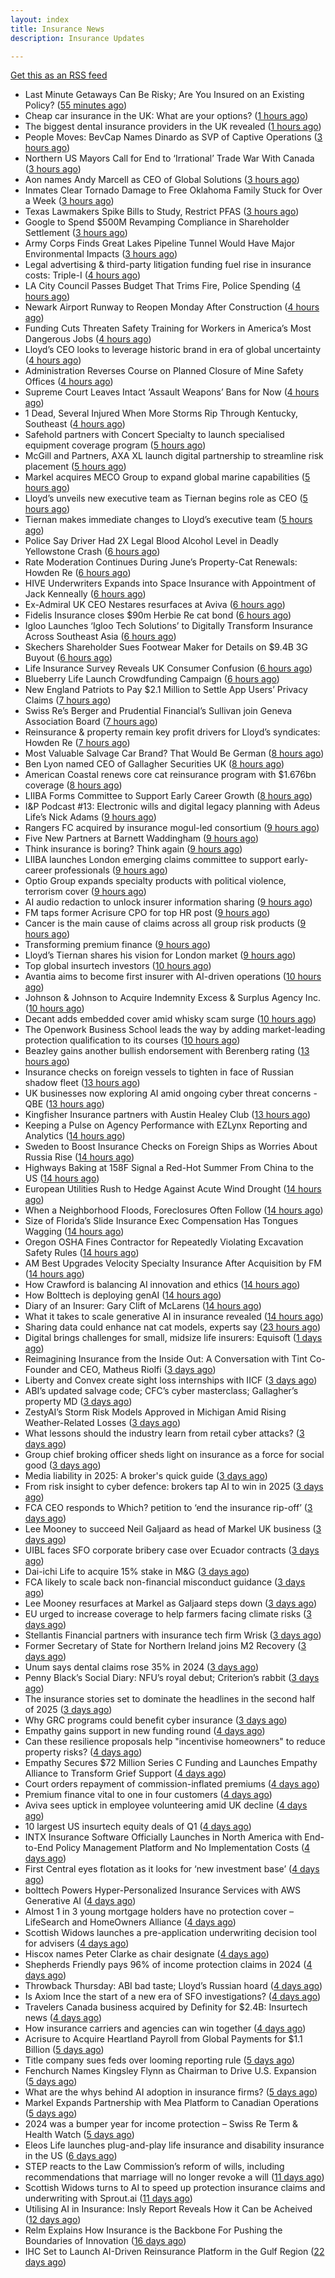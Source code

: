 ```yaml
---
layout: index
title: Insurance News
description: Insurance Updates

---
```


[Get this as an RSS feed](/insurance.rss)

<!-- news_marker starts -->
- Last Minute Getaways Can Be Risky; Are You Insured on an Existing Policy? ([55 minutes ago](https://insurance-edge.net/2025/06/02/last-minute-getaways-can-be-risky-are-you-insured-on-an-existing-policy/))
- Cheap car insurance in the UK: What are your options? ([1 hours ago](https://www.insurancebusinessmag.com/uk/guides/cheap-car-insurance-in-the-uk-what-are-your-options-537697.aspx))
- The biggest dental insurance providers in the UK revealed ([1 hours ago](https://www.insurancebusinessmag.com/uk/guides/the-biggest-dental-insurance-providers-in-the-uk-revealed-537693.aspx))
- People Moves: BevCap Names Dinardo as SVP of Captive Operations ([3 hours ago](https://www.insurancejournal.com/news/southcentral/2025/06/02/825989.htm))
- Northern US Mayors Call for End to ‘Irrational’ Trade War With Canada ([3 hours ago](https://www.insurancejournal.com/news/midwest/2025/06/02/825981.htm))
- Aon names Andy Marcell as CEO of Global Solutions ([3 hours ago](https://www.reinsurancene.ws/aon-names-andy-marcell-as-ceo-of-global-solutions/))
- Inmates Clear Tornado Damage to Free Oklahoma Family Stuck for Over a Week ([3 hours ago](https://www.insurancejournal.com/news/southcentral/2025/06/02/825978.htm))
- Texas Lawmakers Spike Bills to Study, Restrict PFAS ([3 hours ago](https://www.insurancejournal.com/news/southcentral/2025/06/02/825973.htm))
- Google to Spend $500M Revamping Compliance in Shareholder Settlement ([3 hours ago](https://www.insurancejournal.com/news/national/2025/06/02/825966.htm))
- Army Corps Finds Great Lakes Pipeline Tunnel Would Have Major Environmental Impacts ([3 hours ago](https://www.insurancejournal.com/news/midwest/2025/06/02/825967.htm))
- Legal advertising & third-party litigation funding fuel rise in insurance costs: Triple-I ([4 hours ago](https://www.reinsurancene.ws/legal-advertising-third-party-litigation-funding-fuel-rise-in-insurance-costs-triple-i/))
- LA City Council Passes Budget That Trims Fire, Police Spending ([4 hours ago](https://www.insurancejournal.com/news/west/2025/06/02/825960.htm))
- Newark Airport Runway to Reopen Monday After Construction ([4 hours ago](https://www.insurancejournal.com/news/east/2025/06/02/825955.htm))
- Funding Cuts Threaten Safety Training for Workers in America’s Most Dangerous Jobs ([4 hours ago](https://www.insurancejournal.com/news/national/2025/06/02/825946.htm))
- Lloyd’s CEO looks to leverage historic brand in era of global uncertainty ([4 hours ago](https://www.reinsurancene.ws/lloyds-ceo-looks-to-leverage-historic-brand-in-era-of-global-uncertainty/))
- Administration Reverses Course on Planned Closure of Mine Safety Offices ([4 hours ago](https://www.insurancejournal.com/news/southeast/2025/06/02/825948.htm))
- Supreme Court Leaves Intact ‘Assault Weapons’ Bans for Now ([4 hours ago](https://www.insurancejournal.com/news/east/2025/06/02/825943.htm))
- 1 Dead, Several Injured When More Storms Rip Through Kentucky, Southeast ([4 hours ago](https://www.insurancejournal.com/news/southeast/2025/06/02/825940.htm))
- Safehold partners with Concert Specialty to launch specialised equipment coverage program ([5 hours ago](https://www.reinsurancene.ws/safehold-partners-with-concert-specialty-to-launch-specialised-equipment-coverage-program/))
- McGill and Partners, AXA XL launch digital partnership to streamline risk placement ([5 hours ago](https://www.insurancebusinessmag.com/uk/news/breaking-news/mcgill-and-partners-axa-xl-launch-digital-partnership-to-streamline-risk-placement-537652.aspx))
- Markel acquires MECO Group to expand global marine capabilities ([5 hours ago](https://www.insurancebusinessmag.com/uk/news/breaking-news/markel-acquires-meco-group-to-expand-global-marine-capabilities-537649.aspx))
- Lloyd’s unveils new executive team as Tiernan begins role as CEO ([5 hours ago](https://www.reinsurancene.ws/lloyds-unveils-new-executive-team-as-tiernan-begins-role-as-ceo/))
- Tiernan makes immediate changes to Lloyd’s executive team ([5 hours ago](https://www.postonline.co.uk/lloyd%E2%80%99slondon/7957852/tiernan-makes-immediate-changes-to-lloyd%E2%80%99s-executive-team))
- Police Say Driver Had 2X Legal Blood Alcohol Level in Deadly Yellowstone Crash ([6 hours ago](https://www.insurancejournal.com/news/west/2025/06/02/825925.htm))
- Rate Moderation Continues During June’s Property-Cat Renewals: Howden Re ([6 hours ago](https://www.insurancejournal.com/news/international/2025/06/02/825919.htm))
- HIVE Underwriters Expands into Space Insurance with Appointment of Jack Kenneally ([6 hours ago](https://www.insurtechinsights.com/hive-underwriters-expands-into-space-insurance-with-appointment-of-jack-kenneally/))
- Ex-Admiral UK CEO Nestares resurfaces at Aviva ([6 hours ago](https://www.postonline.co.uk/news/7957850/ex-admiral-uk-ceo-nestares-resurfaces-at-aviva))
- Fidelis Insurance closes $90m Herbie Re cat bond ([6 hours ago](https://www.reinsurancene.ws/fidelis-insurance-closes-90m-herbie-re-cat-bond/))
- Igloo Launches ‘Igloo Tech Solutions’ to Digitally Transform Insurance Across Southeast Asia ([6 hours ago](https://www.insurtechinsights.com/igloo-launches-igloo-tech-solutions-to-digitally-transform-insurance-across-southeast-asia/))
- Skechers Shareholder Sues Footwear Maker for Details on $9.4B 3G Buyout ([6 hours ago](https://www.insurancejournal.com/news/national/2025/06/02/825916.htm))
- Life Insurance Survey Reveals UK Consumer Confusion ([6 hours ago](https://insurance-edge.net/2025/06/02/life-insurance-survey-reveals-uk-consumer-confusion/))
- Blueberry Life Launch Crowdfunding Campaign ([6 hours ago](https://insurance-edge.net/2025/06/02/blueberry-life-launch-crowdfunding-campaign/))
- New England Patriots to Pay $2.1 Million to Settle App Users’ Privacy Claims ([7 hours ago](https://www.insurancejournal.com/news/east/2025/06/02/825903.htm))
- Swiss Re’s Berger and Prudential Financial’s Sullivan join Geneva Association Board ([7 hours ago](https://www.reinsurancene.ws/swiss-res-berger-and-prudential-financials-sullivan-join-geneva-association-board/))
- Reinsurance & property remain key profit drivers for Lloyd’s syndicates: Howden Re ([7 hours ago](https://www.reinsurancene.ws/reinsurance-property-remain-key-profit-drivers-for-lloyds-syndicates-howden-re/))
- Most Valuable Salvage Car Brand? That Would Be German ([8 hours ago](https://insurance-edge.net/2025/06/02/most-valuable-salvage-car-brand-that-would-be-german/))
- Ben Lyon named CEO of Gallagher Securities UK ([8 hours ago](https://www.reinsurancene.ws/ben-lyon-named-ceo-of-gallagher-securities-uk/))
- American Coastal renews core cat reinsurance program with $1.676bn coverage ([8 hours ago](https://www.reinsurancene.ws/american-coastal-renews-core-cat-reinsurance-program-with-1-676bn-coverage/))
- LIIBA Forms Committee to Support Early Career Growth ([8 hours ago](https://insurance-edge.net/2025/06/02/liiba-forms-committee-to-support-early-career-growth/))
- I&P Podcast #13: Electronic wills and digital legacy planning with Adeus Life’s Nick Adams ([9 hours ago](https://ifamagazine.com/ip-podcast-13-electronic-wills-and-digital-legacy-planning-with-adeus-lifes-nick-adams/))
- Rangers FC acquired by insurance mogul-led consortium ([9 hours ago](https://www.insurancebusinessmag.com/uk/news/breaking-news/rangers-fc-acquired-by-insurance-mogulled-consortium-537610.aspx))
- Five New Partners at Barnett Waddingham ([9 hours ago](https://insurance-edge.net/2025/06/02/five-new-partners-at-barnett-waddingham/))
- Think insurance is boring? Think again ([9 hours ago](https://www.insurancebusinessmag.com/uk/news/breaking-news/think-insurance-is-boring-think-again-537609.aspx))
- LIIBA launches London emerging claims committee to support early-career professionals ([9 hours ago](https://www.insurancebusinessmag.com/uk/news/breaking-news/liiba-launches-london-emerging-claims-committee-to-support-earlycareer-professionals-537608.aspx))
- Optio Group expands specialty products with political violence, terrorism cover ([9 hours ago](https://www.insurancebusinessmag.com/uk/news/breaking-news/optio-group-expands-specialty-products-with-political-violence-terrorism-cover-537607.aspx))
- AI audio redaction to unlock insurer information sharing ([9 hours ago](https://www.postonline.co.uk/technology/7957736/ai-audio-redaction-to-unlock-insurer-information-sharing))
- FM taps former Acrisure CPO for top HR post ([9 hours ago](https://www.insurancebusinessmag.com/uk/news/breaking-news/fm-taps-former-acrisure-cpo-for-top-hr-post-537606.aspx))
- Cancer is the main cause of claims across all group risk products ([9 hours ago](https://ifamagazine.com/cancer-is-the-main-cause-of-claims-across-all-group-risk-products/))
- Transforming premium finance ([9 hours ago](https://www.insurancebusinessmag.com/uk/tv/transforming-premium-finance-537605.aspx))
- Lloyd’s Tiernan shares his vision for London market ([9 hours ago](https://www.postonline.co.uk/lloyd%E2%80%99slondon/7957845/lloyd%E2%80%99s-tiernan-shares-his-vision-for-london-market))
- Top global insurtech investors ([10 hours ago](https://www.dig-in.com/list/top-global-insurtech-investors))
- Avantia aims to become first insurer with AI-driven operations ([10 hours ago](https://www.postonline.co.uk/personal/7957719/avantia-aims-to-become-first-insurer-with-ai-driven-operations))
- Johnson & Johnson to Acquire Indemnity Excess & Surplus Agency Inc. ([10 hours ago](https://www.insurancejournal.com/services/newswire/2025/06/02/824650.htm))
- Decant adds embedded cover amid whisky scam surge ([10 hours ago](https://www.postonline.co.uk/broker/7957840/decant-adds-embedded-cover-amid-whisky-scam-surge))
- The Openwork Business School leads the way by adding market-leading protection qualification to its courses ([10 hours ago](https://ifamagazine.com/the-openwork-business-school-leads-the-way-by-adding-market-leading-protection-qualification-to-its-courses/))
- Beazley gains another bullish endorsement with Berenberg rating ([13 hours ago](https://www.insurancebusinessmag.com/uk/news/breaking-news/beazley-gains-another-bullish-endorsement-with-berenberg-rating-537590.aspx))
- Insurance checks on foreign vessels to tighten in face of Russian shadow fleet ([13 hours ago](https://www.insurancebusinessmag.com/uk/news/marine/insurance-checks-on-foreign-vessels-to-tighten-in-face-of-russian-shadow-fleet-537589.aspx))
- UK businesses now exploring AI amid ongoing cyber threat concerns - QBE ([13 hours ago](https://www.insurancebusinessmag.com/uk/news/cyber/uk-businesses-now-exploring-ai-amid-ongoing-cyber-threat-concerns--qbe-537588.aspx))
- Kingfisher Insurance partners with Austin Healey Club ([13 hours ago](https://www.insurancebusinessmag.com/uk/news/auto-motor/kingfisher-insurance-partners-with-austin-healey-club-537587.aspx))
- Keeping a Pulse on Agency Performance with EZLynx Reporting and Analytics ([14 hours ago](https://www.insurancejournal.com/blogs/ezlynx/2025/06/02/825760.htm))
- Sweden to Boost Insurance Checks on Foreign Ships as Worries About Russia Rise ([14 hours ago](https://www.insurancejournal.com/news/international/2025/06/02/825781.htm))
- Highways Baking at 158F Signal a Red-Hot Summer From China to the US ([14 hours ago](https://www.insurancejournal.com/news/national/2025/06/02/825791.htm))
- European Utilities Rush to Hedge Against Acute Wind Drought ([14 hours ago](https://www.insurancejournal.com/news/international/2025/06/02/825751.htm))
- When a Neighborhood Floods, Foreclosures Often Follow ([14 hours ago](https://www.insurancejournal.com/news/national/2025/06/02/825787.htm))
- Size of Florida’s Slide Insurance Exec Compensation Has Tongues Wagging ([14 hours ago](https://www.insurancejournal.com/news/southeast/2025/06/02/825796.htm))
- Oregon OSHA Fines Contractor for Repeatedly Violating Excavation Safety Rules ([14 hours ago](https://www.insurancejournal.com/news/west/2025/06/02/825548.htm))
- AM Best Upgrades Velocity Specialty Insurance After Acquisition by FM ([14 hours ago](https://www.insurancejournal.com/news/east/2025/06/02/825697.htm))
- How Crawford is balancing AI innovation and ethics ([14 hours ago](https://www.postonline.co.uk/technology/7957678/how-crawford-is-balancing-ai-innovation-and-ethics))
- How Bolttech is deploying genAI ([14 hours ago](https://www.postonline.co.uk/technology/7957814/how-bolttech-is-deploying-genai))
- Diary of an Insurer: Gary Clift of McLarens ([14 hours ago](https://www.postonline.co.uk/claims/7957472/diary-of-an-insurer-gary-clift-of-mclarens))
- What it takes to scale generative AI in insurance revealed ([14 hours ago](https://www.postonline.co.uk/technology/7957593/what-it-takes-to-scale-generative-ai-in-insurance-revealed))
- Sharing data could enhance nat cat models, experts say ([23 hours ago](https://www.dig-in.com/news/sharing-data-could-enhance-nat-cat-models-experts-say))
- Digital brings challenges for small, midsize life insurers: Equisoft ([1 days ago](https://www.dig-in.com/news/digital-brings-challenges-for-small-midsize-life-insurers-equisoft))
- Reimagining Insurance from the Inside Out: A Conversation with Tint Co-Founder and CEO, Matheus Riolfi ([3 days ago](https://www.insurtechinsights.com/reimagining-insurance-from-the-inside-out-a-conversation-with-tint-co-founder-and-ceo-matheus-riolfi/))
- Liberty and Convex create sight loss internships with IICF ([3 days ago](https://www.postonline.co.uk/people/7957838/liberty-and-convex-create-sight-loss-internships-with-iicf))
- ABI’s updated salvage code; CFC’s cyber masterclass; Gallagher’s property MD ([3 days ago](https://www.postonline.co.uk/news/7957830/abis-updated-salvage-code-cfcs-cyber-masterclass-gallaghers-property-md))
- ZestyAI’s Storm Risk Models Approved in Michigan Amid Rising Weather-Related Losses ([3 days ago](https://www.insurtechinsights.com/zestyais-storm-risk-models-approved-in-michigan-amid-rising-weather-related-losses/))
- What lessons should the industry learn from retail cyber attacks? ([3 days ago](https://www.postonline.co.uk/technology/7957834/what-lessons-should-the-industry-learn-from-retail-cyber-attacks))
- Group chief broking officer sheds light on insurance as a force for social good ([3 days ago](https://www.insurancebusinessmag.com/uk/news/breaking-news/group-chief-broking-officer-sheds-light-on-insurance-as-a-force-for-social-good-537472.aspx))
- Media liability in 2025: A broker's quick guide ([3 days ago](https://www.insurancebusinessmag.com/uk/news/professional-liability/media-liability-in-2025-a-brokers-quick-guide-537471.aspx))
- From risk insight to cyber defence: brokers tap AI to win in 2025 ([3 days ago](https://www.insurancebusinessmag.com/uk/news/technology/from-risk-insight-to-cyber-defence-brokers-tap-ai-to-win-in-2025-537470.aspx))
- FCA CEO responds to Which? petition to ‘end the insurance rip-off’ ([3 days ago](https://www.postonline.co.uk/news/7957839/fca-ceo-responds-to-which-petition-to-end-the-insurance-rip-off))
- Lee Mooney to succeed Neil Galjaard as head of Markel UK business ([3 days ago](https://www.insurancebusinessmag.com/uk/news/breaking-news/lee-mooney-to-succeed-neil-galjaard-as-head-of-markel-uk-business-537469.aspx))
- UIBL faces SFO corporate bribery case over Ecuador contracts ([3 days ago](https://www.insurancebusinessmag.com/uk/news/breaking-news/uibl-faces-sfo-corporate-bribery-case-over-ecuador-contracts-537468.aspx))
- Dai-ichi Life to acquire 15% stake in M&G ([3 days ago](https://www.insurancebusinessmag.com/uk/news/breaking-news/daiichi-life-to-acquire-15-stake-in-mandg-537467.aspx))
- FCA likely to scale back non-financial misconduct guidance ([3 days ago](https://www.postonline.co.uk/regulation/7957826/fca-likely-to-scale-back-non-financial-misconduct-guidance))
- Lee Mooney resurfaces at Markel as Galjaard steps down ([3 days ago](https://www.postonline.co.uk/news/7957836/lee-mooney-resurfaces-at-markel-as-galjaard-steps-down))
- EU urged to increase coverage to help farmers facing climate risks ([3 days ago](https://www.insurancebusinessmag.com/uk/news/environmental/eu-urged-to-increase-coverage-to-help-farmers-facing-climate-risks-537453.aspx))
- Stellantis Financial partners with insurance tech firm Wrisk ([3 days ago](https://www.insurancebusinessmag.com/uk/news/auto-motor/stellantis-financial-partners-with-insurance-tech-firm-wrisk-537452.aspx))
- Former Secretary of State for Northern Ireland joins M2 Recovery ([3 days ago](https://www.insurancebusinessmag.com/uk/news/breaking-news/former-secretary-of-state-for-northern-ireland-joins-m2-recovery-537451.aspx))
- Unum says dental claims rose 35% in 2024 ([3 days ago](https://www.insurancebusinessmag.com/uk/news/life-insurance/unum-says-dental-claims-rose-35-in-2024-537450.aspx))
- Penny Black’s Social Diary: NFU’s royal debut; Criterion’s rabbit ([3 days ago](https://www.postonline.co.uk/people/7957615/penny-black%E2%80%99s-social-diary-nfu%E2%80%99s-royal-debut-criterion%E2%80%99s-rabbit))
- The insurance stories set to dominate the headlines in the second half of 2025 ([3 days ago](https://www.postonline.co.uk/commercial/7957828/the-insurance-stories-set-to-dominate-the-headlines-in-the-second-half-of-2025))
- Why GRC programs could benefit cyber insurance ([3 days ago](https://www.dig-in.com/opinion/why-grc-programs-could-benefit-cyber-insurance))
- Empathy gains support in new funding round ([4 days ago](https://www.dig-in.com/news/empathy-gains-support-in-new-funding-round))
- Can these resilience proposals help "incentivise homeowners" to reduce property risks? ([4 days ago](https://www.insurancebusinessmag.com/uk/news/property-insurance/can-these-resilience-proposals-help-incentivise-homeowners-to-reduce-property-risks-537412.aspx))
- Empathy Secures $72 Million Series C Funding and Launches Empathy Alliance to Transform Grief Support ([4 days ago](https://www.insurtechinsights.com/empathy-secures-72-million-series-c-funding-and-launches-empathy-alliance-to-transform-grief-support/))
- Court orders repayment of commission-inflated premiums ([4 days ago](https://www.postonline.co.uk/commercial/7957833/court-orders-repayment-of-commission-inflated-premiums))
- Premium finance vital to one in four customers ([4 days ago](https://www.postonline.co.uk/personal/7957831/premium-finance-vital-to-one-in-four-customers))
- Aviva sees uptick in employee volunteering amid UK decline ([4 days ago](https://www.postonline.co.uk/people/7957801/aviva-sees-uptick-in-employee-volunteering-amid-uk-decline))
- 10 largest US insurtech equity deals of Q1 ([4 days ago](https://www.dig-in.com/list/10-largest-us-insurtech-equity-deals-of-q1))
- INTX Insurance Software Officially Launches in North America with End-to-End Policy Management Platform and No Implementation Costs ([4 days ago](https://www.insurtechinsights.com/intx-insurance-software-officially-launches-in-north-america-with-end-to-end-policy-management-platform-and-no-implementation-costs/))
- First Central eyes flotation as it looks for ‘new investment base’ ([4 days ago](https://www.postonline.co.uk/news/7957822/first-central-eyes-flotation-as-it-looks-for-%E2%80%98new-investment-base%E2%80%99))
- bolttech Powers Hyper-Personalized Insurance Services with AWS Generative AI ([4 days ago](https://www.insurtechinsights.com/bolttech-powers-hyper-personalized-insurance-services-with-aws-generative-ai/))
- Almost 1 in 3 young mortgage holders have no protection cover – LifeSearch and HomeOwners Alliance ([4 days ago](https://ifamagazine.com/almost-1-in-3-young-mortgage-holders-have-no-protection-cover-lifesearch-and-homeowners-alliance/))
- Scottish Widows launches a pre-application underwriting decision tool for advisers ([4 days ago](https://ifamagazine.com/scottish-widows-launches-a-pre-application-underwriting-decision-tool-for-advisers/))
- Hiscox names Peter Clarke as chair designate ([4 days ago](https://www.postonline.co.uk/news/7957829/hiscox-names-peter-clarke-as-chair-designate))
- Shepherds Friendly pays 96% of income protection claims in 2024 ([4 days ago](https://ifamagazine.com/shepherds-friendly-pays-96-of-income-protection-claims-in-2024/))
- Throwback Thursday: ABI bad taste; Lloyd’s Russian hoard ([4 days ago](https://www.postonline.co.uk/lloyd%E2%80%99slondon/7956606/throwback-thursday-abi-bad-taste-lloyd%E2%80%99s-russian-horde))
- Is Axiom Ince the start of a new era of SFO investigations? ([4 days ago](https://www.postonline.co.uk/broker/7957763/is-axiom-ince-the-start-of-a-new-era-of-sfo-investigations))
- Travelers Canada business acquired by Definity for $2.4B: Insurtech news ([4 days ago](https://www.dig-in.com/news/travelers-canada-acquired-by-definity-2-4b-insurtech-news))
- How insurance carriers and agencies can win together ([4 days ago](https://www.dig-in.com/opinion/how-insurance-carriers-and-agencies-can-win-together))
- Acrisure to Acquire Heartland Payroll from Global Payments for $1.1 Billion ([5 days ago](https://www.insurtechinsights.com/acrisure-to-acquire-heartland-payroll-from-global-payments-for-1-1-billion/))
- Title company sues feds over looming reporting rule ([5 days ago](https://www.dig-in.com/news/title-company-sues-feds-over-looming-reporting-rule))
- Fenchurch Names Kingsley Flynn as Chairman to Drive U.S. Expansion ([5 days ago](https://www.insurtechinsights.com/fenchurch-names-kingsley-flynn-as-chairman-to-drive-u-s-expansion/))
- What are the whys behind AI adoption in insurance firms? ([5 days ago](https://www.dig-in.com/news/what-are-the-whys-behind-ai-adoption-in-insurance-firms))
- Markel Expands Partnership with Mea Platform to Canadian Operations ([5 days ago](https://www.insurtechinsights.com/markel-expands-partnership-with-mea-platform-to-canadian-operations/))
- 2024 was a bumper year for income protection – Swiss Re Term & Health Watch ([5 days ago](https://ifamagazine.com/2024-was-a-bumper-year-for-income-protection-swiss-re-term-health-watch/))
- Eleos Life launches plug-and-play life insurance and disability insurance in the US ([6 days ago](https://ifamagazine.com/eleos-life-launches-plug-and-play-life-insurance-and-disability-insurance-in-the-us/))
- STEP reacts to the Law Commission’s reform of wills, including recommendations that marriage will no longer revoke a will ([11 days ago](https://ifamagazine.com/step-reacts-to-the-law-commissions-reform-of-wills-including-recommendations-that-marriage-will-no-longer-revoke-a-will/))
- Scottish Widows turns to AI to speed up protection insurance claims and underwriting with Sprout.ai ([11 days ago](https://ifamagazine.com/scottish-widows-turns-to-ai-to-speed-up-protection-insurance-claims-and-underwriting-with-sprout-ai/))
- Utilising AI in Insurance: Insly Report Reveals How it Can be Acheived ([12 days ago](https://thefintechtimes.com/utilising-ai-in-insurance-insly-report-reveals-how-it-can-be-acheived/))
- Relm Explains How Insurance is the Backbone For Pushing the Boundaries of Innovation ([16 days ago](https://thefintechtimes.com/relm-explains-how-insurance-is-the-backbone-for-pushing-the-boundaries-of-innovation/))
- IHC Set to Launch AI-Driven Reinsurance Platform in the Gulf Region ([22 days ago](https://thefintechtimes.com/ihc-set-to-launch-ai-driven-reinsurance-platform/))

<!-- news_marker ends -->